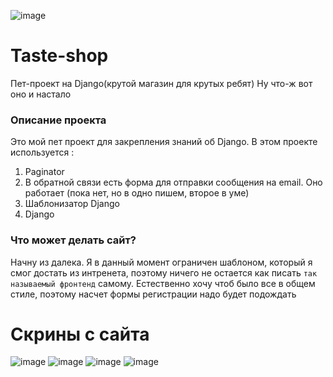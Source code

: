 ![image](https://github.com/iPROJEKT/Taste-shop/assets/108357574/201035b6-7a5c-4d4c-8c22-be78204ea4f6)
# Taste-shop
Пет-проект на Django(крутой магазин для крутых ребят)
Ну что-ж вот оно и настало

### Описание проекта

Это мой пет проект для закрепления знаний об Django. В этом проекте используется :
1) Paginator
2) В обратной связи есть форма для отправки сообщения на email. Оно работает (пока нет, но в одно пишем, второе в уме)
3) Шаблонизатор Django
4) Django


### Что может делать сайт?
Начну из далека. Я в данный момент ограничен шаблоном, который я смог достать из интренета, поэтому ничего не остается как писать `так называемый фронтенд` самому.
Естественно хочу чтоб было все в общем стиле, поэтому насчет формы регистрации надо будет подождать


# Скрины с сайта
![image](https://github.com/iPROJEKT/Taste-shop/assets/108357574/f4400446-dd86-42d3-acb3-b950286ff3ec)
![image](https://github.com/iPROJEKT/Taste-shop/assets/108357574/49b0d2fd-a277-4b83-83e5-c61cfc4cf05f)
![image](https://github.com/iPROJEKT/Taste-shop/assets/108357574/cce981ae-2378-4c00-a079-c7c795a10ba3)
![image](https://github.com/iPROJEKT/Taste-shop/assets/108357574/7b9d926d-4c4c-4b16-97f7-e4bbe3e12476)




